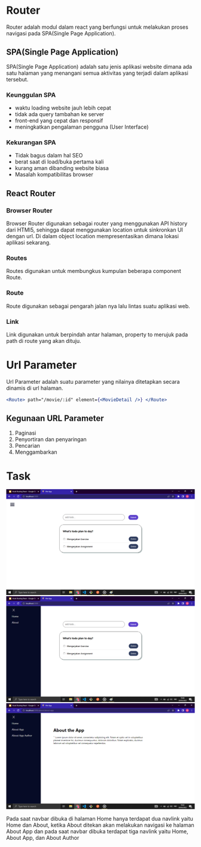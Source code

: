 # Router

Router adalah modul dalam react yang berfungsi untuk melakukan proses navigasi pada SPA(Single Page Application).

## SPA(Single Page Application)

SPA(Single Page Application) adalah satu jenis aplikasi website dimana ada satu halaman yang menangani semua aktivitas yang terjadi dalam aplikasi tersebut.

### Keunggulan SPA

- waktu loading website jauh lebih cepat
- tidak ada query tambahan ke server
- front-end yang cepat dan responsif
- meningkatkan pengalaman pengguna (User Interface)

### Kekurangan SPA

- Tidak bagus dalam hal SEO
- berat saat di load/buka pertama kali
- kurang aman dibanding website biasa
- Masalah kompatibilitas browser

## React Router

### Browser Router

Browser Router digunakan sebagai router yang menggunakan API history dari HTMl5, sehingga dapat menggunakan location untuk sinkronkan UI dengan url. Di dalam object location mempresentasikan dimana lokasi aplikasi sekarang.

### Routes

Routes digunakan untuk membungkus kumpulan beberapa component Route.

### Route

Route digunakan sebagai pengarah jalan nya lalu lintas suatu aplikasi web.

### Link

Link digunakan untuk berpindah antar halaman, property to merujuk pada path di route yang akan dituju.

# Url Parameter

Url Parameter adalah suatu parameter yang nilainya ditetapkan secara dinamis di url halaman.

```jsx
<Route> path="/movie/:id" element={<MovieDetail />} </Route>
```

## Kegunaan URL Parameter

1. Paginasi
2. Penyortiran dan penyaringan
3. Pencarian
4. Menggambarkan

# Task

![gambar home](./screenshot/home.png)
![gambar nav home](./screenshot/nav.png)
![gambar about](./screenshot/about.png)

Pada saat navbar dibuka di halaman Home hanya terdapat dua navlink yaitu Home dan About, ketika About ditekan akan melakukan navigasi ke halaman About App dan pada saat navbar dibuka terdapat tiga navlink yaitu Home, About App, dan About Author
